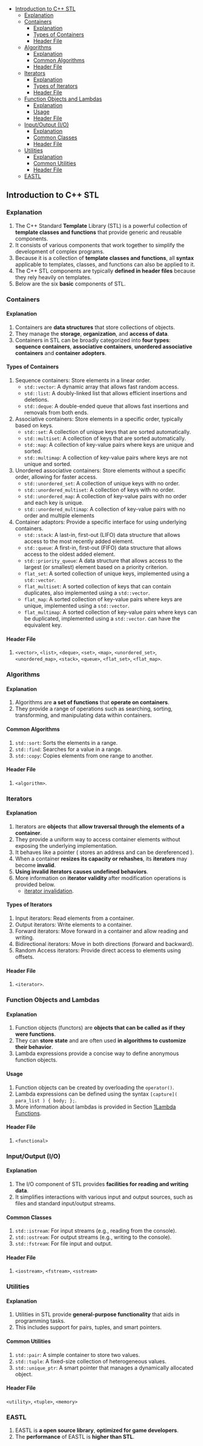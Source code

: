 <!-- vim-markdown-toc GFM -->

- [Introduction to C++ STL](#introduction-to-c-stl)
  - [Explanation](#explanation)
  - [Containers](#containers)
    - [Explanation](#explanation-1)
    - [Types of Containers](#types-of-containers)
    - [Header File](#header-file)
  - [Algorithms](#algorithms)
    - [Explanation](#explanation-2)
    - [Common Algorithms](#common-algorithms)
    - [Header File](#header-file-1)
  - [Iterators](#iterators)
    - [Explanation](#explanation-3)
    - [Types of Iterators](#types-of-iterators)
    - [Header File](#header-file-2)
  - [Function Objects and Lambdas](#function-objects-and-lambdas)
    - [Explanation](#explanation-4)
    - [Usage](#usage)
    - [Header File](#header-file-3)
  - [Input/Output (I/O)](#inputoutput-io)
    - [Explanation](#explanation-5)
    - [Common Classes](#common-classes)
    - [Header File](#header-file-4)
  - [Utilities](#utilities)
    - [Explanation](#explanation-6)
    - [Common Utilities](#common-utilities)
    - [Header File](#header-file-5)
  - [EASTL](#eastl)

<!-- vim-markdown-toc -->

## Introduction to C++ STL

### Explanation

1. The C++ Standard **Template** Library (STL) is a powerful collection of **template classes and
   functions** that provide generic and reusable components.
2. It consists of various components that work together to simplify the development of complex
   programs.
3. Because it is a collection of **template classes and functions**, all **syntax** applicable to
   templates, classes, and functions can also be applied to it.
4. The C++ STL components are typically **defined in header files** because they rely heavily on
   templates.
5. Below are the six **basic** components of STL.

### Containers

#### Explanation

1. Containers are **data structures** that store collections of objects.
2. They manage the **storage**, **organization**, and **access of data**.
3. Containers in STL can be broadly categorized into **four types**: **sequence containers**,
   **associative containers**, **unordered associative containers** and **container adopters**.

#### Types of Containers

1. Sequence containers: Store elements in a linear order.
   - `std::vector`: A dynamic array that allows fast random access.
   - `std::list`: A doubly-linked list that allows efficient insertions and deletions.
   - `std::deque`: A double-ended queue that allows fast insertions and removals from both ends.
2. Associative containers: Store elements in a specific order, typically based on keys.
   - `std::set`: A collection of unique keys that are sorted automatically.
   - `std::multiset`: A collection of keys that are sorted automatically.
   - `std::map`: A collection of key-value pairs where keys are unique and sorted.
   - `std::multimap`: A collection of key-value pairs where keys are not unique and sorted.
3. Unordered associative containers: Store elements without a specific order, allowing for faster
   access.
   - `std::unordered_set`: A collection of unique keys with no order.
   - `std::unordered_multiset`: A collection of keys with no order.
   - `std::unordered_map`: A collection of key-value pairs with no order and each key is unique.
   - `std::unordered_multimap`: A collection of key-value pairs with no order and multiple elements
4. Container adaptors: Provide a specific interface for using underlying containers.
   - `std::stack`: A last-in, first-out (LIFO) data structure that allows access to the most
     recently added element.
   - `std::queue`: A first-in, first-out (FIFO) data structure that allows access to the oldest
     added element.
   - `std::priority_queue`: A data structure that allows access to the largest (or smallest) element
     based on a priority criterion.
   - `flat_set`: A sorted collection of unique keys, implemented using a `std::vector`.
   - `flat_multiset`: A sorted collection of keys that can contain duplicates, also implemented
     using a `std::vector`.
   - `flat_map`: A sorted collection of key-value pairs where keys are unique, implemented using a
     `std::vector`.
   - `flat_multimap`: A sorted collection of key-value pairs where keys can be duplicated,
     implemented using a `std::vector`. can have the equivalent key.

#### Header File

1. `<vector>`, `<list>`, `<deque>`, `<set>`, `<map>`, `<unordered_set>`, `<unordered_map>`,
   `<stack>`, `<queue>`, `<flat_set>`, `<flat_map>`.

### Algorithms

#### Explanation

1. Algorithms are **a set of functions** that **operate on containers**.
2. They provide a range of operations such as searching, sorting, transforming, and manipulating
   data within containers.

#### Common Algorithms

1. `std::sort`: Sorts the elements in a range.
2. `std::find`: Searches for a value in a range.
3. `std::copy`: Copies elements from one range to another.

#### Header File

1. `<algorithm>`.

### Iterators

#### Explanation

1. Iterators are **objects** that **allow traversal through the elements of a container**.
2. They provide a uniform way to access container elements without exposing the underlying
   implementation.
3. It behaves like a pointer ( stores an address and can be dereferenced ).
4. When a container **resizes its capacity or rehashes**, its **iterators** may become **invalid**.
5. **Using invalid iterators causes undefined behaviors**.
6. More information on **iterator validity** after modification operations is provided below.
   - [iterator invalidation](https://en.cppreference.com/w/cpp/container#Iterator_invalidation).

#### Types of Iterators

1. Input iterators: Read elements from a container.
2. Output iterators: Write elements to a container.
3. Forward iterators: Move forward in a container and allow reading and writing.
4. Bidirectional iterators: Move in both directions (forward and backward).
5. Random Access iterators: Provide direct access to elements using offsets.

#### Header File

1. `<iterator>`.

### Function Objects and Lambdas

#### Explanation

1. Function objects (functors) are **objects that can be called as if they were functions**.
2. They can **store state** and are often used **in algorithms to customize their behavior**.
3. Lambda expressions provide a concise way to define anonymous function objects.

#### Usage

1. Function objects can be created by overloading the `operator()`.
2. Lambda expressions can be defined using the syntax `[capture]( para_list ) { body; };`.
3. More information about lambdas is provided in Section [1Lambda Functions](#10-lambda-functions).

#### Header File

1. `<functional>`

### Input/Output (I/O)

#### Explanation

1. The I/O component of STL provides **facilities for reading and writing data**.
2. It simplifies interactions with various input and output sources, such as files and standard
   input/output streams.

#### Common Classes

1. `std::istream`: For input streams (e.g., reading from the console).
2. `std::ostream`: For output streams (e.g., writing to the console).
3. `std::fstream`: For file input and output.

#### Header File

1. `<iostream>`, `<fstream>`, `<sstream>`

### Utilities

#### Explanation

1. Utilities in STL provide **general-purpose functionality** that aids in programming tasks.
2. This includes support for pairs, tuples, and smart pointers.

#### Common Utilities

1. `std::pair`: A simple container to store two values.
2. `std::tuple`: A fixed-size collection of heterogeneous values.
3. `std::unique_ptr`: A smart pointer that manages a dynamically allocated object.

#### Header File

`<utility>`, `<tuple>`, `<memory>`

### EASTL

1. EASTL is **a open source library**, **optimized for game developers**.
2. The **performance** of EASTL is **higher than STL**.
